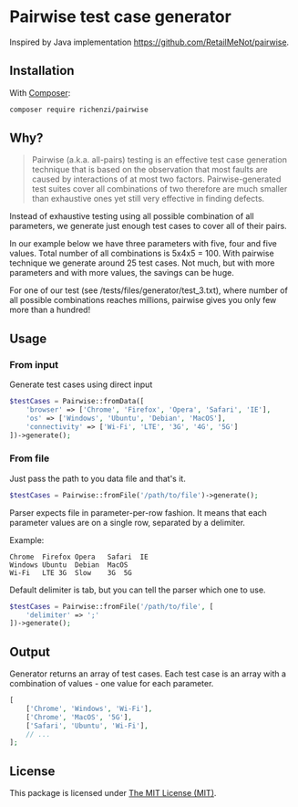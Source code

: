 # Pairwise test case generator

Inspired by Java implementation https://github.com/RetailMeNot/pairwise. 

## Installation

With [Composer](https://getcomposer.org):

```bash
composer require richenzi/pairwise
```

## Why?

> Pairwise (a.k.a. all-pairs) testing is an effective test case generation technique that is based on the observation that most faults are caused by interactions of at most two factors. Pairwise-generated test suites cover all combinations of two therefore are much smaller than exhaustive ones yet still very effective in finding defects.

Instead of exhaustive testing using all possible combination of all parameters,
we generate just enough test cases to cover all of their pairs. 

In our example below we have three parameters with five, four and five values.
Total number of all combinations is 5x4x5 = 100. With pairwise technique we generate around 25 test cases.
Not much, but with more parameters and with more values, the savings can be huge.

For one of our test (see /tests/files/generator/test_3.txt), where number of all possible combinations reaches millions, 
pairwise gives you only few more than a hundred!

## Usage

### From input

Generate test cases using direct input

```php
$testCases = Pairwise::fromData([
    'browser' => ['Chrome', 'Firefox', 'Opera', 'Safari', 'IE'],
    'os' => ['Windows', 'Ubuntu', 'Debian', 'MacOS'],
    'connectivity' => ['Wi-Fi', 'LTE', '3G', '4G', '5G']
])->generate();
```

### From file

Just pass the path to you data file and that's it. 

```php
$testCases = Pairwise::fromFile('/path/to/file')->generate();
```

Parser expects file in parameter-per-row fashion. It means that each parameter
values are on a single row, separated by a delimiter.

Example:

```text
Chrome	Firefox	Opera	Safari	IE
Windows	Ubuntu	Debian	MacOS
Wi-Fi	LTE 3G	Slow	3G	5G
```

Default delimiter is tab, but you can tell the parser which one to use.  

```php
$testCases = Pairwise::fromFile('/path/to/file', [
    'delimiter' => ';'
])->generate();
```

## Output

Generator returns an array of test cases. Each test case is an array with a combination 
of values - one value for each parameter.

```php
[
    ['Chrome', 'Windows', 'Wi-Fi'],
    ['Chrome', 'MacOS', '5G'],
    ['Safari', 'Ubuntu', 'Wi-Fi'],
    // ...
];
```

## License

This package is licensed under [The MIT License (MIT)](LICENSE).

